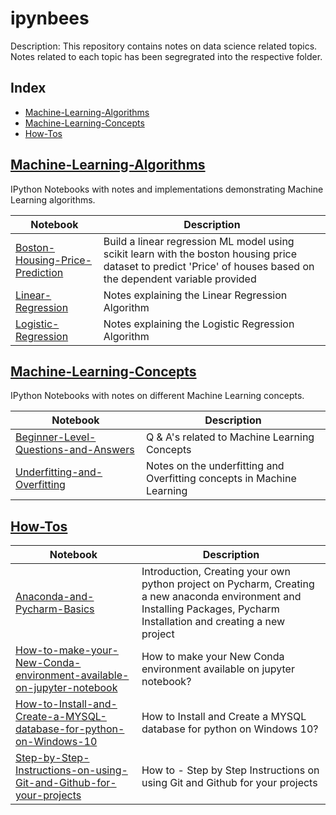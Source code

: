 # ipynbees

Description:  This repository contains notes on data science related topics. Notes related to each topic has been segregrated into the respective folder.

## Index

* [Machine-Learning-Algorithms](#Machine-Learning-Algorithms)
* [Machine-Learning-Concepts](#Machine-Learning-Concepts)
* [How-Tos](#How-Tos)

## [Machine-Learning-Algorithms](https://github.com/abhiatgith/ipynbees/tree/master/Machine%20Learning%20Algorithms)

IPython Notebooks with notes and implementations demonstrating Machine Learning algorithms.

| Notebook | Description |
|--------------------------------------------------------------------------------------------------------------|-------------------------------------------------------------------------------------------------------------------------------------------------------------------|
| [Boston-Housing-Price-Prediction](https://github.com/abhiatgith/ipynbees/blob/master/Machine%20Learning%20Algorithms/Boston_Housing_Price_Prediction_Linear_Regression_Basic_model.ipynb) | Build a linear regression ML model using scikit learn with the boston housing price dataset to predict 'Price' of houses based on the dependent variable provided |
| [Linear-Regression](https://github.com/abhiatgith/ipynbees/blob/master/Machine%20Learning%20Algorithms/Linear%20Regression.ipynb) | Notes explaining the Linear Regression Algorithm |
| [Logistic-Regression](https://github.com/abhiatgith/ipynbees/blob/master/Machine%20Learning%20Algorithms/Logistic%20Regression.ipynb) | Notes explaining the Logistic Regression Algorithm |

## [Machine-Learning-Concepts](https://github.com/abhiatgith/ipynbees/tree/master/Machine%20Learning%20Concepts)

IPython Notebooks with notes on different Machine Learning concepts.

| Notebook | Description |
|--------------------------------------------------------------------------------------------------------------|-------------------------------------------------------------------------------------------------------------------------------------------------------------------|
| [Beginner-Level-Questions-and-Answers](https://github.com/abhiatgith/ipynbees/blob/master/Machine%20Learning%20Concepts/Machine%20Learning%20-%20Beginner%20Level%20Questions%20and%20Answers.ipynb) | Q & A's related to Machine Learning Concepts |
| [Underfitting-and-Overfitting](https://github.com/abhiatgith/ipynbees/blob/master/Machine%20Learning%20Concepts/Machine%20Learning%20-%20Underfitting%20and%20Overfitting.ipynb) | Notes on the underfitting and Overfitting concepts in Machine Learning |

## [How-Tos](https://github.com/abhiatgith/ipynbees/tree/master/How%20Tos)

| Notebook | Description |
|--------------------------------------------------------------------------------------------------------------|-------------------------------------------------------------------------------------------------------------------------------------------------------------------|
| [Anaconda-and-Pycharm-Basics](https://github.com/abhiatgith/ipynbees/blob/master/How%20Tos/Anaconda%20and%20Pycharm%20Basics.ipynb) | Introduction, Creating your own python project on Pycharm, Creating a new anaconda environment and Installing Packages, Pycharm Installation and creating a new project |
| [How-to-make-your-New-Conda-environment-available-on-jupyter-notebook](https://nbviewer.jupyter.org/github/abhiatgith/ipynbees/blob/master/How%20Tos/How%20to%20make%20your%20New%20Conda%20environment%20available%20on%20jupyter%20notebook.ipynb) | How to make your New Conda environment available on jupyter notebook? |
| [How-to-Install-and-Create-a-MYSQL-database-for-python-on-Windows-10](https://github.com/abhiatgith/ipynbees/blob/master/How%20Tos/How%20to%20Install%20and%20Create%20a%20MYSQL%20database%20for%20python%20on%20Windows%2010.ipynb) | How to Install and Create a MYSQL database for python on Windows 10? |
| [Step-by-Step-Instructions-on-using-Git-and-Github-for-your-projects](https://nbviewer.jupyter.org/github/abhiatgith/ipynbees/blob/master/How%20Tos/How%20to%20-%20GIT%20and%20GITHUB%20-%20Step%20by%20Step%20Instructions%20on%20moving%20your%20project%20to%20GitHub.ipynb) | How to - Step by Step Instructions on using Git and Github for your projects|
